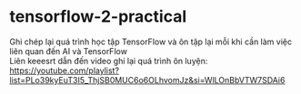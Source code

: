 # tensorflow-2-practical
Ghi chép lại quá trình học tập TensorFlow và ôn tập lại mỗi khi cần làm việc liên quan đến AI và TensorFlow  
Liên keeesrt dẫn đến video ghi lại quá trình ôn luyện:  
https://youtube.com/playlist?list=PLo39kyEuT3I5_ThjSB0MUC6o6OLhvomJz&si=WlLOnBbVTW7SDAi6  
